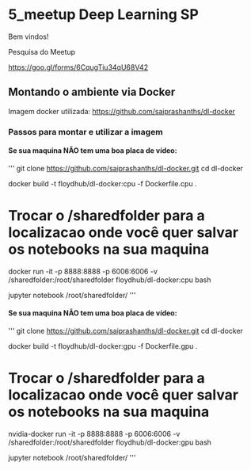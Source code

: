 # 5_meetup Deep Learning SP

Bem vindos!

Pesquisa do Meetup

https://goo.gl/forms/6CqugTiu34qU68V42


## Montando o ambiente via Docker

Imagem docker utilizada: https://github.com/saiprashanths/dl-docker

### Passos para montar e utilizar a imagem

#### Se sua maquina NÃO tem uma boa placa de vídeo:

'''
git clone https://github.com/saiprashanths/dl-docker.git
cd dl-docker

docker build -t floydhub/dl-docker:cpu -f Dockerfile.cpu .

# Trocar o /sharedfolder para a localizacao onde você quer salvar os notebooks na sua maquina
docker run -it -p 8888:8888 -p 6006:6006 -v /sharedfolder:/root/sharedfolder floydhub/dl-docker:cpu bash

jupyter notebook /root/sharedfolder/
'''

#### Se sua maquina NÃO tem uma boa placa de vídeo:

'''
git clone https://github.com/saiprashanths/dl-docker.git
cd dl-docker

docker build -t floydhub/dl-docker:gpu -f Dockerfile.gpu .

# Trocar o /sharedfolder para a localizacao onde você quer salvar os notebooks na sua maquina
nvidia-docker run -it -p 8888:8888 -p 6006:6006 -v /sharedfolder:/root/sharedfolder floydhub/dl-docker:gpu bash

jupyter notebook /root/sharedfolder/
'''

